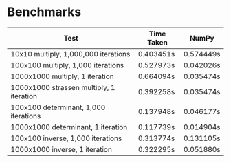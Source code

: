 # Benchmarks

| Test                                     | Time Taken | NumPy     |
| ---------------------------------------- | ---------- | --------- |
| 10x10 multiply, 1,000,000 iterations     | 0.403451s  | 0.574449s |
| 100x100 multiply, 1,000 iterations       | 0.527973s  | 0.042026s |
| 1000x1000 multiply, 1 iteration          | 0.664094s  | 0.035474s |
| 1000x1000 strassen multiply, 1 iteration | 0.392258s  | 0.035474s |
| 100x100 determinant, 1,000 iterations    | 0.137948s  | 0.046177s |
| 1000x1000 determinant, 1 iteration       | 0.117739s  | 0.014904s |
| 100x100 inverse, 1,000 iterations        | 0.313774s  | 0.131105s |
| 1000x1000 inverse, 1 iteration           | 0.322295s  | 0.051880s |
